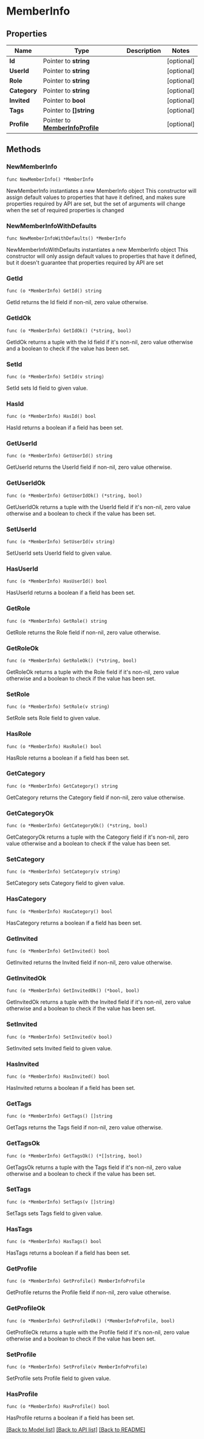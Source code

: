 # MemberInfo

## Properties

Name | Type | Description | Notes
------------ | ------------- | ------------- | -------------
**Id** | Pointer to **string** |  | [optional] 
**UserId** | Pointer to **string** |  | [optional] 
**Role** | Pointer to **string** |  | [optional] 
**Category** | Pointer to **string** |  | [optional] 
**Invited** | Pointer to **bool** |  | [optional] 
**Tags** | Pointer to **[]string** |  | [optional] 
**Profile** | Pointer to [**MemberInfoProfile**](MemberInfo_profile.md) |  | [optional] 

## Methods

### NewMemberInfo

`func NewMemberInfo() *MemberInfo`

NewMemberInfo instantiates a new MemberInfo object
This constructor will assign default values to properties that have it defined,
and makes sure properties required by API are set, but the set of arguments
will change when the set of required properties is changed

### NewMemberInfoWithDefaults

`func NewMemberInfoWithDefaults() *MemberInfo`

NewMemberInfoWithDefaults instantiates a new MemberInfo object
This constructor will only assign default values to properties that have it defined,
but it doesn't guarantee that properties required by API are set

### GetId

`func (o *MemberInfo) GetId() string`

GetId returns the Id field if non-nil, zero value otherwise.

### GetIdOk

`func (o *MemberInfo) GetIdOk() (*string, bool)`

GetIdOk returns a tuple with the Id field if it's non-nil, zero value otherwise
and a boolean to check if the value has been set.

### SetId

`func (o *MemberInfo) SetId(v string)`

SetId sets Id field to given value.

### HasId

`func (o *MemberInfo) HasId() bool`

HasId returns a boolean if a field has been set.

### GetUserId

`func (o *MemberInfo) GetUserId() string`

GetUserId returns the UserId field if non-nil, zero value otherwise.

### GetUserIdOk

`func (o *MemberInfo) GetUserIdOk() (*string, bool)`

GetUserIdOk returns a tuple with the UserId field if it's non-nil, zero value otherwise
and a boolean to check if the value has been set.

### SetUserId

`func (o *MemberInfo) SetUserId(v string)`

SetUserId sets UserId field to given value.

### HasUserId

`func (o *MemberInfo) HasUserId() bool`

HasUserId returns a boolean if a field has been set.

### GetRole

`func (o *MemberInfo) GetRole() string`

GetRole returns the Role field if non-nil, zero value otherwise.

### GetRoleOk

`func (o *MemberInfo) GetRoleOk() (*string, bool)`

GetRoleOk returns a tuple with the Role field if it's non-nil, zero value otherwise
and a boolean to check if the value has been set.

### SetRole

`func (o *MemberInfo) SetRole(v string)`

SetRole sets Role field to given value.

### HasRole

`func (o *MemberInfo) HasRole() bool`

HasRole returns a boolean if a field has been set.

### GetCategory

`func (o *MemberInfo) GetCategory() string`

GetCategory returns the Category field if non-nil, zero value otherwise.

### GetCategoryOk

`func (o *MemberInfo) GetCategoryOk() (*string, bool)`

GetCategoryOk returns a tuple with the Category field if it's non-nil, zero value otherwise
and a boolean to check if the value has been set.

### SetCategory

`func (o *MemberInfo) SetCategory(v string)`

SetCategory sets Category field to given value.

### HasCategory

`func (o *MemberInfo) HasCategory() bool`

HasCategory returns a boolean if a field has been set.

### GetInvited

`func (o *MemberInfo) GetInvited() bool`

GetInvited returns the Invited field if non-nil, zero value otherwise.

### GetInvitedOk

`func (o *MemberInfo) GetInvitedOk() (*bool, bool)`

GetInvitedOk returns a tuple with the Invited field if it's non-nil, zero value otherwise
and a boolean to check if the value has been set.

### SetInvited

`func (o *MemberInfo) SetInvited(v bool)`

SetInvited sets Invited field to given value.

### HasInvited

`func (o *MemberInfo) HasInvited() bool`

HasInvited returns a boolean if a field has been set.

### GetTags

`func (o *MemberInfo) GetTags() []string`

GetTags returns the Tags field if non-nil, zero value otherwise.

### GetTagsOk

`func (o *MemberInfo) GetTagsOk() (*[]string, bool)`

GetTagsOk returns a tuple with the Tags field if it's non-nil, zero value otherwise
and a boolean to check if the value has been set.

### SetTags

`func (o *MemberInfo) SetTags(v []string)`

SetTags sets Tags field to given value.

### HasTags

`func (o *MemberInfo) HasTags() bool`

HasTags returns a boolean if a field has been set.

### GetProfile

`func (o *MemberInfo) GetProfile() MemberInfoProfile`

GetProfile returns the Profile field if non-nil, zero value otherwise.

### GetProfileOk

`func (o *MemberInfo) GetProfileOk() (*MemberInfoProfile, bool)`

GetProfileOk returns a tuple with the Profile field if it's non-nil, zero value otherwise
and a boolean to check if the value has been set.

### SetProfile

`func (o *MemberInfo) SetProfile(v MemberInfoProfile)`

SetProfile sets Profile field to given value.

### HasProfile

`func (o *MemberInfo) HasProfile() bool`

HasProfile returns a boolean if a field has been set.


[[Back to Model list]](../README.md#documentation-for-models) [[Back to API list]](../README.md#documentation-for-api-endpoints) [[Back to README]](../README.md)


